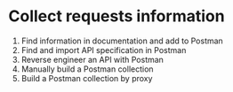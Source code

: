 # Collect requests information

<ol>
<li>Find information in documentation and add to Postman</li>
<li>Find and import API specification in Postman</li>
<li>Reverse engineer an API with Postman
<li>Manually build a Postman collection</li>
<li>Build a Postman collection by proxy</li></li>
</ol>

